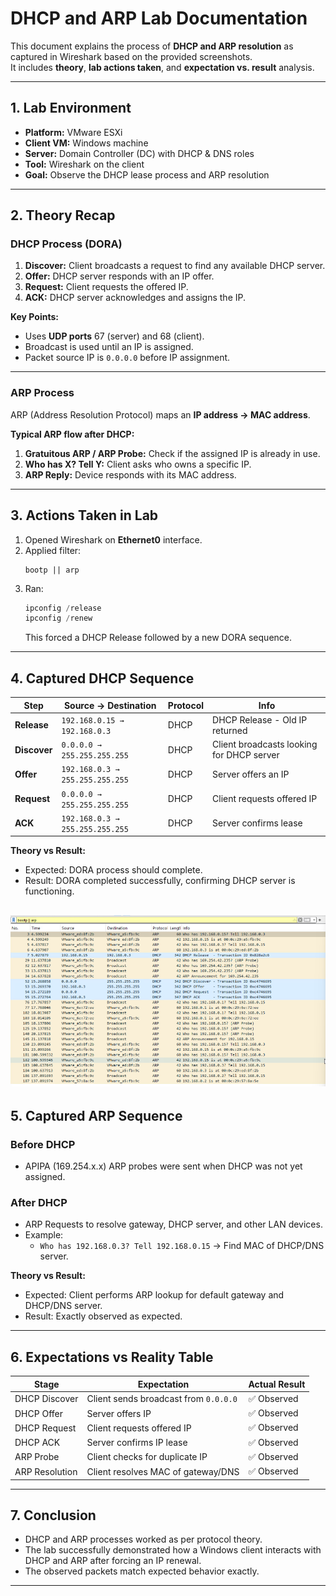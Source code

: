 
# DHCP and ARP Lab Documentation

This document explains the process of **DHCP and ARP resolution** as captured in Wireshark based on the provided screenshots.  
It includes **theory**, **lab actions taken**, and **expectation vs. result** analysis.

---

## **1. Lab Environment**
- **Platform:** VMware ESXi
- **Client VM:** Windows machine
- **Server:** Domain Controller (DC) with DHCP & DNS roles
- **Tool:** Wireshark on the client
- **Goal:** Observe the DHCP lease process and ARP resolution

---

## **2. Theory Recap**

### **DHCP Process (DORA)**
1. **Discover:** Client broadcasts a request to find any available DHCP server.
2. **Offer:** DHCP server responds with an IP offer.
3. **Request:** Client requests the offered IP.
4. **ACK:** DHCP server acknowledges and assigns the IP.

**Key Points:**
- Uses **UDP ports** 67 (server) and 68 (client).
- Broadcast is used until an IP is assigned.
- Packet source IP is `0.0.0.0` before IP assignment.

---

### **ARP Process**
ARP (Address Resolution Protocol) maps an **IP address → MAC address**.

**Typical ARP flow after DHCP:**
1. **Gratuitous ARP / ARP Probe:** Check if the assigned IP is already in use.
2. **Who has X? Tell Y:** Client asks who owns a specific IP.
3. **ARP Reply:** Device responds with its MAC address.

---

## **3. Actions Taken in Lab**
1. Opened Wireshark on **Ethernet0** interface.
2. Applied filter:
   ```
   bootp || arp
   ```
3. Ran:
   ```powershell
   ipconfig /release
   ipconfig /renew
   ```
   This forced a DHCP Release followed by a new DORA sequence.

---

## **4. Captured DHCP Sequence**

| Step | Source → Destination | Protocol | Info |
|------|----------------------|----------|------|
| **Release** | `192.168.0.15 → 192.168.0.3` | DHCP | DHCP Release - Old IP returned |
| **Discover** | `0.0.0.0 → 255.255.255.255` | DHCP | Client broadcasts looking for DHCP server |
| **Offer** | `192.168.0.3 → 255.255.255.255` | DHCP | Server offers an IP |
| **Request** | `0.0.0.0 → 255.255.255.255` | DHCP | Client requests offered IP |
| **ACK** | `192.168.0.3 → 255.255.255.255` | DHCP | Server confirms lease |

**Theory vs Result:**
- Expected: DORA process should complete.
- Result: DORA completed successfully, confirming DHCP server is functioning.

![alt text](image-3.png)
---

## **5. Captured ARP Sequence**

### Before DHCP
- APIPA (169.254.x.x) ARP probes were sent when DHCP was not yet assigned.

### After DHCP
- ARP Requests to resolve gateway, DHCP server, and other LAN devices.
- Example:
  - `Who has 192.168.0.3? Tell 192.168.0.15` → Find MAC of DHCP/DNS server.

**Theory vs Result:**
- Expected: Client performs ARP lookup for default gateway and DHCP/DNS server.
- Result: Exactly observed as expected.

---

## **6. Expectations vs Reality Table**

| Stage | Expectation | Actual Result |
|-------|-------------|--------------|
| DHCP Discover | Client sends broadcast from `0.0.0.0` | ✅ Observed |
| DHCP Offer | Server offers IP | ✅ Observed |
| DHCP Request | Client requests offered IP | ✅ Observed |
| DHCP ACK | Server confirms IP lease | ✅ Observed |
| ARP Probe | Client checks for duplicate IP | ✅ Observed |
| ARP Resolution | Client resolves MAC of gateway/DNS | ✅ Observed |

---

## **7. Conclusion**
- DHCP and ARP processes worked as per protocol theory.
- The lab successfully demonstrated how a Windows client interacts with DHCP and ARP after forcing an IP renewal.
- The observed packets match expected behavior exactly.

---
